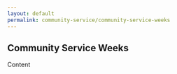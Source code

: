 ```yaml
---
layout: default
permalink: community-service/community-service-weeks
---
```

<section class="wide">
    <h1>Community Service Weeks</h1>
</section>
Content
